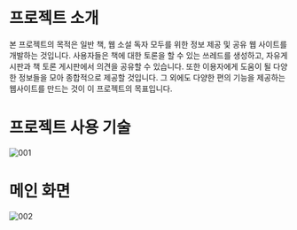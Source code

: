 # 프로젝트 소개
본 프로젝트의 목적은 일반 책, 웹 소설 독자 모두를 위한 정보 제공 및 공유 웹 사이트를 개발하는 것입니다. 사용자들은 책에 대한 토론을 할 수 있는 쓰레드를 생성하고, 
자유게시판과 책 토론 게시판에서 의견을 공유할 수 있습니다. 또한 이용자에게 도움이 될 다양한 정보들을 모아 종합적으로 제공할 것입니다. 
그 외에도 다양한 편의 기능을 제공하는 웹사이트를 만드는 것이 이 프로젝트의 목표입니다.

# 프로젝트 사용 기술
![001](https://github.com/piedroconti/teamproject2/assets/77239759/318f9270-f0ae-4517-9f4e-d769f170a996)


# 메인 화면
![002](https://github.com/piedroconti/teamproject2/assets/77239759/62ca31f4-5813-437e-bf62-25c840bb2948)

